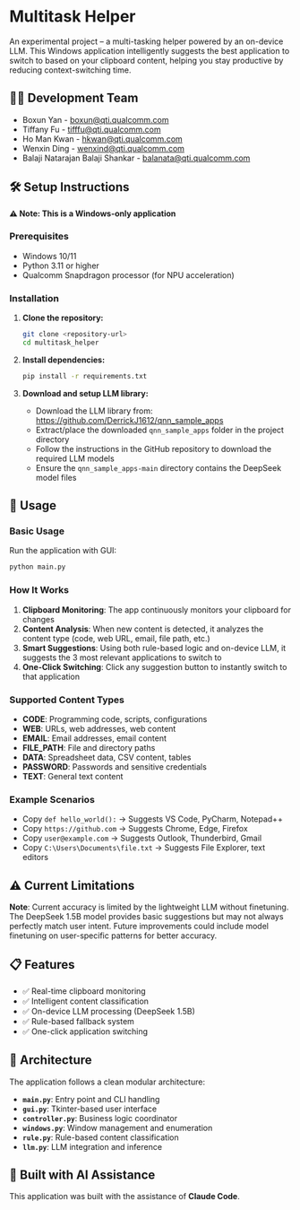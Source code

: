# Multitask Helper

An experimental project – a multi-tasking helper powered by an on-device LLM. This Windows application intelligently suggests the best application to switch to based on your clipboard content, helping you stay productive by reducing context-switching time.

## 🧑‍💻 Development Team

- Boxun Yan - boxun@qti.qualcomm.com
- Tiffany Fu - tifffu@qti.qualcomm.com
- Ho Man Kwan  - hkwan@qti.qualcomm.com
- Wenxin Ding - wenxind@qti.qualcomm.com
- Balaji Natarajan Balaji Shankar - balanata@qti.qualcomm.com

## 🛠️ Setup Instructions

**⚠️ Note: This is a Windows-only application**

### Prerequisites
- Windows 10/11
- Python 3.11 or higher
- Qualcomm Snapdragon processor (for NPU acceleration)

### Installation

1. **Clone the repository:**
   ```bash
   git clone <repository-url>
   cd multitask_helper
   ```

2. **Install dependencies:**
   ```bash
   pip install -r requirements.txt
   ```

3. **Download and setup LLM library:**
   - Download the LLM library from: https://github.com/DerrickJ1612/qnn_sample_apps
   - Extract/place the downloaded `qnn_sample_apps` folder in the project directory
   - Follow the instructions in the GitHub repository to download the required LLM models
   - Ensure the `qnn_sample_apps-main` directory contains the DeepSeek model files

## 🚀 Usage

### Basic Usage

Run the application with GUI:
```bash
python main.py
```

### How It Works

1. **Clipboard Monitoring**: The app continuously monitors your clipboard for changes
2. **Content Analysis**: When new content is detected, it analyzes the content type (code, web URL, email, file path, etc.)
3. **Smart Suggestions**: Using both rule-based logic and on-device LLM, it suggests the 3 most relevant applications to switch to
4. **One-Click Switching**: Click any suggestion button to instantly switch to that application

### Supported Content Types

- **CODE**: Programming code, scripts, configurations
- **WEB**: URLs, web addresses, web content  
- **EMAIL**: Email addresses, email content
- **FILE_PATH**: File and directory paths
- **DATA**: Spreadsheet data, CSV content, tables
- **PASSWORD**: Passwords and sensitive credentials
- **TEXT**: General text content

### Example Scenarios

- Copy `def hello_world():` → Suggests VS Code, PyCharm, Notepad++
- Copy `https://github.com` → Suggests Chrome, Edge, Firefox
- Copy `user@example.com` → Suggests Outlook, Thunderbird, Gmail
- Copy `C:\Users\Documents\file.txt` → Suggests File Explorer, text editors

## ⚠️ Current Limitations

**Note**: Current accuracy is limited by the lightweight LLM without finetuning. The DeepSeek 1.5B model provides basic suggestions but may not always perfectly match user intent. Future improvements could include model finetuning on user-specific patterns for better accuracy.

## 📋 Features

- ✅ Real-time clipboard monitoring
- ✅ Intelligent content classification
- ✅ On-device LLM processing (DeepSeek 1.5B)
- ✅ Rule-based fallback system
- ✅ One-click application switching

## 🔧 Architecture

The application follows a clean modular architecture:

- **`main.py`**: Entry point and CLI handling
- **`gui.py`**: Tkinter-based user interface
- **`controller.py`**: Business logic coordinator
- **`windows.py`**: Window management and enumeration
- **`rule.py`**: Rule-based content classification
- **`llm.py`**: LLM integration and inference

## 🤖 Built with AI Assistance

This application was built with the assistance of **Claude Code**.